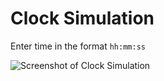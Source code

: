 # Clock Simulation

Enter time in the format `hh:mm:ss`

![Screenshot of Clock Simulation](https://github.com/samkas125/pygame_simulations/assets/101554474/0f928478-0af8-43c7-a5be-358b31a09c70)